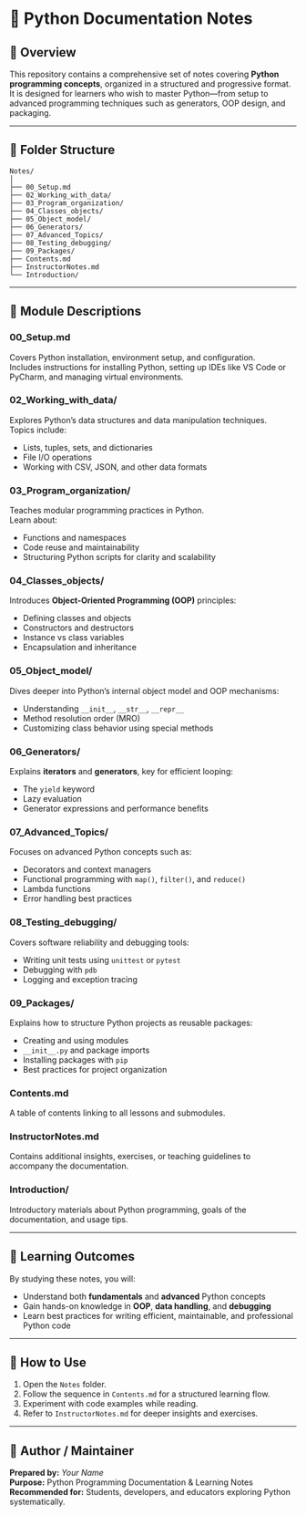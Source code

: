 # 🐍 Python Documentation Notes

## 📘 Overview
This repository contains a comprehensive set of notes covering **Python programming concepts**, organized in a structured and progressive format.  
It is designed for learners who wish to master Python—from setup to advanced programming techniques such as generators, OOP design, and packaging.

---

## 📂 Folder Structure

```
Notes/
│
├── 00_Setup.md
├── 02_Working_with_data/
├── 03_Program_organization/
├── 04_Classes_objects/
├── 05_Object_model/
├── 06_Generators/
├── 07_Advanced_Topics/
├── 08_Testing_debugging/
├── 09_Packages/
├── Contents.md
├── InstructorNotes.md
└── Introduction/
```

---

## 🧩 Module Descriptions

### **00_Setup.md**
Covers Python installation, environment setup, and configuration.  
Includes instructions for installing Python, setting up IDEs like VS Code or PyCharm, and managing virtual environments.

### **02_Working_with_data/**
Explores Python’s data structures and data manipulation techniques.  
Topics include:
- Lists, tuples, sets, and dictionaries  
- File I/O operations  
- Working with CSV, JSON, and other data formats  

### **03_Program_organization/**
Teaches modular programming practices in Python.  
Learn about:
- Functions and namespaces  
- Code reuse and maintainability  
- Structuring Python scripts for clarity and scalability  

### **04_Classes_objects/**
Introduces **Object-Oriented Programming (OOP)** principles:
- Defining classes and objects  
- Constructors and destructors  
- Instance vs class variables  
- Encapsulation and inheritance  

### **05_Object_model/**
Dives deeper into Python’s internal object model and OOP mechanisms:
- Understanding `__init__`, `__str__`, `__repr__`  
- Method resolution order (MRO)  
- Customizing class behavior using special methods  

### **06_Generators/**
Explains **iterators** and **generators**, key for efficient looping:
- The `yield` keyword  
- Lazy evaluation  
- Generator expressions and performance benefits  

### **07_Advanced_Topics/**
Focuses on advanced Python concepts such as:
- Decorators and context managers  
- Functional programming with `map()`, `filter()`, and `reduce()`  
- Lambda functions  
- Error handling best practices  

### **08_Testing_debugging/**
Covers software reliability and debugging tools:
- Writing unit tests using `unittest` or `pytest`  
- Debugging with `pdb`  
- Logging and exception tracing  

### **09_Packages/**
Explains how to structure Python projects as reusable packages:
- Creating and using modules  
- `__init__.py` and package imports  
- Installing packages with `pip`  
- Best practices for project organization  

### **Contents.md**
A table of contents linking to all lessons and submodules.

### **InstructorNotes.md**
Contains additional insights, exercises, or teaching guidelines to accompany the documentation.

### **Introduction/**
Introductory materials about Python programming, goals of the documentation, and usage tips.

---

## 🧠 Learning Outcomes
By studying these notes, you will:
- Understand both **fundamentals** and **advanced** Python concepts  
- Gain hands-on knowledge in **OOP**, **data handling**, and **debugging**  
- Learn best practices for writing efficient, maintainable, and professional Python code  

---

## 🚀 How to Use
1. Open the `Notes` folder.  
2. Follow the sequence in `Contents.md` for a structured learning flow.  
3. Experiment with code examples while reading.  
4. Refer to `InstructorNotes.md` for deeper insights and exercises.

---

## 🧾 Author / Maintainer
**Prepared by:** *Your Name*  
**Purpose:** Python Programming Documentation & Learning Notes  
**Recommended for:** Students, developers, and educators exploring Python systematically.
